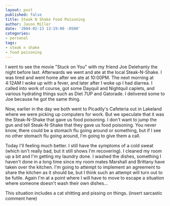 ```yaml
---
layout: post
published: false
title: Steak N Shake Food Poisoning
author: Jason Miller
date: '2004-02-13 13:19:00 -0500'
categories:
- personal
tags:
- steak n shake
- food poisoning
---
```


I went to see the movie "Stuck on You" with my friend Joe Delehanty the night
before last. Afterwards we went and ate at the local Steak-N-Shake. I was tired
and went home after we ate at 10:00PM. The next morning at 4:12AM I woke up with
a fever, and later after I woke up I had diarrea. I called into work of course,
got some Dayquil and Nightquil caplets, and various hydrating things such as
Diet 7UP and Gatorade. I delivered some to Joe because he got the same thing.

Now, earlier in the day we both went to Picadily's Cafeteria out in Lakeland
where we were picking up computers for work. But we speculate that it was the
Steak-N-Shake that gave us food poisoning. I don't want to jump the gun and tell
Steak-N-Shake that they gave us food poisoning. You never know, there could be a
stomach flu going around or something, but if I see no other stomach flu going
around, I'm going to give them a call.

Today I'll feeling much better. I still have the symptoms of a cold sweat (which
isn't really bad, but it still shows I'm recovering). I cleaned my room up a bit
and I'm getting my laundry done. I washed the dishes, something I haven't done
in a long time since my room mates Marshall and Brittany have taken over the
kitchen. I'm going to attempt to implement an agreement to share the kitchen as
it should be, but I think such an attempt will turn out to be futile. Again I'm
at a point where I will have to move to escape a situation where someone doesn't
wash their own dishes...

This situation includes a cat shitting and pissing on things. (insert sarcastic
comment here)
